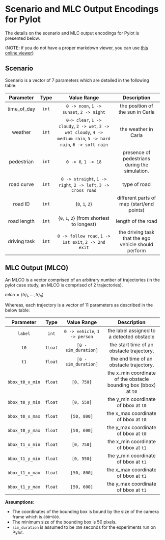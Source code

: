 # Scenario and MLC Output Encodings for Pylot

The details on the scenario and MLC output encodings for Pylot is presented below.

(NOTE: if you do not have a proper markdown viewer, you can use [this online viewer](https://dillinger.io))

## Scenario

Scenario is a vector of 7 parameters which are detailed in the following table:

|  Parameter   | Type  |                                                    Value Range                                                    |                     Description                      |
| :----------: | :---: | :---------------------------------------------------------------------------------------------------------------: | :--------------------------------------------------: |
| time_of_day  | `int` |                                     `0 -> noon`, `1 -> sunset`, `2 -> night`                                      |           the position of the sun in Carla           |
|   weather    | `int` | `0-> clear`, `1 -> cloudy`, `2 -> wet`, `3 -> wet cloudy`, `4 -> medium rain`, `5 -> hard rain`, `6 -> soft rain` |                 the weather in Carla                 |
|  pedestrian  | `int` |                                                `0 -> 0`, `1 -> 18`                                                |    presence of pedestrians during the simulation.    |
|  road curve  | `int` |                           `0 -> straight`, `1 -> right`, `2 -> left`, `3 -> cross road`                           |                     type of road                     |
|   road ID    | `int` |                                                  {`0`, `1`, `2`}                                                  |      different parts of map (start/end points)       |
| road length  | `int` |                                    {`0`, `1`, `2`} (from shortest to longest)                                     |                  length of the road                  |
| driving task | `int` |                               `0 -> follow road`, `1 -> 1st exit`, `2 -> 2nd exit`                                | the driving task that the ego vehicle should perform |


## MLC Output (MLCO)

An MLCO is a vector comprised of an arbitrary number of trajectories (in the pylot case study, an MLCO is comprised of 2 trajectories).

$\mathit{mlco} = \langle trj_1, \dots, trj_n \rangle$

Whereas, each trajectory is a vector of 11 parameters as described in the below table:

|    Parameter    |  Type   |          Value Range          |                           Description                            |
| :-------------: | :-----: | :---------------------------: | :--------------------------------------------------------------: |
|     `label`     |  `int`  | `0 -> vehicle`, `1 -> person` |            the label assigned to a detected obstacle             |
|      `t0`       | `float` |     `[0 - sim_duration]`      |            the start time of an obstacle trajectory.             |
|      `t1`       | `float` |     `[0 - sim_duration]`      |             the end time of an obstacle trajectory.              |
| `bbox_t0_x_min` | `float` |          `[0, 750]`           | the x_min coordinate of the obstacle bounding box (bbox) at `t0` |
| `bbox_t0_y_min` | `float` |          `[0, 550]`           |               the y_min coordinate of bbox at `t0`               |
| `bbox_t0_x_max` | `float` |          `[50, 800]`          |               the x_max coordinate of bbox at `t0`               |
| `bbox_t0_y_max` | `float` |          `[50, 600]`          |               the y_max coordinate of bbox at `t0`               |
| `bbox_t1_x_min` | `float` |          `[0, 750]`           |               the x_min coordinate of bbox at `t1`               |
| `bbox_t1_y_min` | `float` |          `[0, 550]`           |               the y_min coordinate of bbox at `t1`               |
| `bbox_t1_x_max` | `float` |          `[50, 800]`          |               the x_max coordinate of bbox at `t1`               |
| `bbox_t1_y_max` | `float` |          `[50, 600]`          |               the y_max coordinate of bbox at `t1`               |


**Assumptions**:
- The coordinates of the bounding box is bound by the size of the camera frame which is `800*600`.
- The minimum size of the bounding box is 50 pixels.
- `sim_duration` is assumed to be `350` seconds for the experiments run on Pylot.